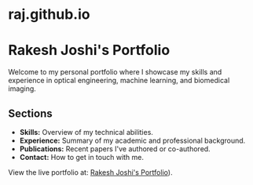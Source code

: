 # raj.github.io
# Rakesh Joshi's Portfolio

Welcome to my personal portfolio where I showcase my skills and experience in optical engineering, machine learning, and biomedical imaging.

## Sections

- **Skills:** Overview of my technical abilities.
- **Experience:** Summary of my academic and professional background.
- **Publications:** Recent papers I've authored or co-authored.
- **Contact:** How to get in touch with me.

View the live portfolio at: [Rakesh Joshi's Portfolio](https://rakauconn.github.io/raj.github.io/)).
